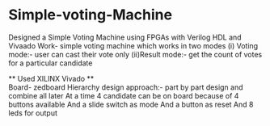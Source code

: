# Simple-voting-Machine
Designed a Simple Voting Machine using FPGAs with Verilog HDL and Vivaado
Work- simple voting machine which works in two modes 
(i)	Voting mode:- user can cast their vote only
(ii)Result mode:- get the count of votes for a particular candidate

** Used XILINX Vivado ** 
<br>
Board- zedboard
Hierarchy design approach:- part by part design and combine all later 
At a time 4 candidate can be on board because of 4 buttons available
And a slide switch as mode
And a button as reset
And 8 leds for output


